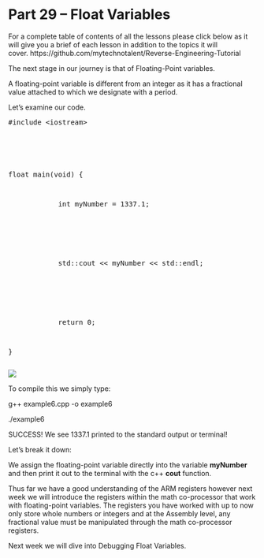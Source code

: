 <h1>Part 29 – Float Variables</h1><p>For a complete table of contents of all the lessons please click below as it will give you a brief of each lesson in addition to the topics it will cover. https://github.com/mytechnotalent/Reverse-Engineering-Tutorial</p><p>The next stage in our journey is that of Floating-Point variables. </p><p>A floating-point variable is different from an integer as it has a fractional value attached to which we designate with a period.</p><p>Let’s examine our code.</p><pre spellcheck="false">#include &lt;iostream&gt;

 

float main(void) {

            int myNumber = 1337.1;

 

            std::cout &lt;&lt; myNumber &lt;&lt; std::endl;

 

            return 0;

}
</pre><div class="slate-resizable-image-embed slate-image-embed__resize-full-width"><img src="https://media-exp1.licdn.com/dms/image/C5612AQFUrIpYaQmEtw/article-inline_image-shrink_1000_1488/0/1520592872663?e=1614211200&amp;v=beta&amp;t=E50SPLEYjPMv8QgqKMnF2Fo6VXtmokHZvjejA5_U6aE"/></div><p>To compile this we simply type:</p><p>g++ example6.cpp -o example6</p><p>./example6</p><p>SUCCESS! We see 1337.1 printed to the standard output or terminal!</p><p>Let’s break it down:</p><p>We assign the floating-point variable<strong> </strong>directly into the variable <strong>myNumber </strong>and then print it out to the terminal with the c++ <strong>cout</strong> function.</p><p>Thus far we have a good understanding of the ARM registers however next week we will introduce the registers within the math co-processor that work with floating-point variables. The registers you have worked with up to now only store whole numbers or integers and at the Assembly level, any fractional value must be manipulated through the math co-processor registers.</p><p>Next week we will dive into Debugging Float Variables.</p>